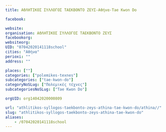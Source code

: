 ```yaml
---
title: ΑΘΛΗΤΙΚΟΣ ΣΥΛΛΟΓΟΣ ΤΑΕΚΒΟΝΤΟ ΖΕΥΣ-Αθήνα-Tae Kwon Do

facebook:

website:
organisation: ΑΘΛΗΤΙΚΟΣ ΣΥΛΛΟΓΟΣ ΤΑΕΚΒΟΝΤΟ ΖΕΥΣ
facebookorg:
websiteorg:
UID: "07042020141118school"
cities: "Αθήνα"
perioxi: ""
address: ""

places: [""]
categories: ["polemikes-texnes"]
subcategories: ["tae-kwon-do"]
categoryNoSLug: ["Πολεμικές τέχνες"]
subcategoriesNoSLug: ["Tae Kwon Do"]

orgUID: org14042020000809

url: "athlitikos-syllogos-taekbonto-zeys-athina-tae-kwon-do/athina//"
slug: "athlitikos-syllogos-taekbonto-zeys-athina-tae-kwon-do"
aliases:
    - /07042020141118school
---
```





